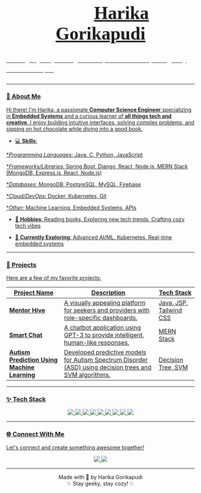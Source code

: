 <!-- README Template -->
<div >
  <h1 align= "center" style="color: #00aaff; font-size: 3rem; font-family: 'Prata', serif;"> 👩🏻‍💻<a href="https://2200032091.github.io/Harika-Gorikapudi/">Harika Gorikapudi</h1>
    <p style="font-size: 1.2rem; font-family: 'Poppins', sans-serif; color: #ffffff;">
    Coding my way through books, hot chocolate, and geeky dreams! ☕📚✨
  </p>
   
</div>

---

### 🌟 About Me
Hi there! I'm Harika, a passionate **Computer Science Engineer** specializing in **Embedded Systems** and a curious learner of **all things tech and creative**. I enjoy building intuitive interfaces, solving complex problems, and sipping on hot chocolate while diving into a good book.

- 💻 **Skills**:
  
**Programming Languages:*
     Java,
     C,
     Python,
     JavaScript
     
**Frameworks/Libraries:*
    Spring Boot,
    Django,
    React,
    Node.js,
    MERN Stack (MongoDB, Express.js, React, Node.js)
     
**Databases:*
    MongoDB,
    PostgreSQL,
    MySQL,
    Firebase
     
**Cloud/DevOps:*
    Docker,
    Kubernetes,
    Git
     
**Other:*
  Machine Learning,
  Embedded Systems,
  APIs
  
- 📖 **Hobbies**:
       Reading books,
       Exploring new tech trends,
       Crafting cozy tech vibes

- 🌌 **Currently Exploring**:
        Advanced AI/ML,
        Kubernetes,
        Real-time embedded systems



---

### 🚀 Projects
Here are a few of my favorite projects:

| **Project Name**      | **Description**                                                                 | **Tech Stack**            |
|------------------------|-------------------------------------------------------------------------------|---------------------------|
| **[Mentor Hive](https://github.com/2200032091/mentorhivedeployment)** | A visually appealing platform for seekers and providers with role-specific dashboards. | Java, JSP, Tailwind CSS   |
| **[Smart Chat](https://github.com/2200032091/SmartChat)** | A chatbot application using GPT-3 to provide intelligent, human-like responses.               | MERN Stack               |
| **[Autism Prediction Using Machine Learning](https://github.com/2200032091/Autism-Detection)** | Developed predictive models for Autism Spectrum Disorder (ASD) using decision trees and SVM algorithms.                  | Decision Tree, SVM        |

---

### ✨ Tech Stack
<div align="center">
  <img src="https://img.shields.io/badge/Java-ED8B00?style=for-the-badge&logo=java&logoColor=white" />
  <img src="https://img.shields.io/badge/React-61DAFB?style=for-the-badge&logo=react&logoColor=black" />
  <img src="https://img.shields.io/badge/Tailwind_CSS-38B2AC?style=for-the-badge&logo=tailwind-css&logoColor=white" />
  <img src="https://img.shields.io/badge/Node.js-339933?style=for-the-badge&logo=node-dot-js&logoColor=white" />
  <img src="https://img.shields.io/badge/Python-3776AB?style=for-the-badge&logo=python&logoColor=white" />
  <img src="https://img.shields.io/badge/Django-2496ED?style=for-the-badge&logo=django&logoColor=white" />
  <img src="https://img.shields.io/badge/Firebase-FFCA28?style=for-the-badge&logo=firebase&logoColor=black" />
  <img src="https://img.shields.io/badge/Git-F05032?style=for-the-badge&logo=git&logoColor=white" />
  <img src="https://img.shields.io/badge/Embedded_Systems-00599C?style=for-the-badge&logo=arduino&logoColor=white" />
</div>

---

### 🌐 Connect With Me
Let's connect and create something awesome together!

<div align="center">
  <a href="https://github.com/2200032091/" target="_blank">
    <img src="https://img.shields.io/badge/GitHub-100000?style=for-the-badge&logo=github&logoColor=white" />
  </a>
  <a href="https://www.linkedin.com/in/harika-gorikapudi/" target="_blank">
    <img src="https://img.shields.io/badge/LinkedIn-0077B5?style=for-the-badge&logo=linkedin&logoColor=white" />
  </a>
</div>

---


<footer align="center">
  Made with 💖 by Harika Gorikapudi <br> ✨ Stay geeky, stay cozy! ✨
</footer>
